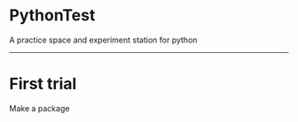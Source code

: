 # PythonTest

A practice space and experiment station for python

---

# First trial

Make a package


